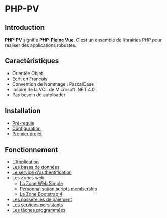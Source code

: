 # PHP-PV

## Introduction

**PHP-PV** signifie **PHP-Pleine Vue**. C'est un ensemble de librairies PHP pour réaliser des applications robustes.

## Caractéristiques

- Orientée Objet
- Ecrit en Francais
- Convention de Nommage : PascalCase
- Inspiré de la VCL de Microsoft .NET 4.0
- Pas besoin de autoloader

## Installation

- [Pré-requis](prerequis.md)
- [Configuration](configuration.md)
- [Premier projet](premierprojet.md)

## Fonctionnement

- [L'Application](application.md)
- [Les bases de données](commondb.md)
- [Le service d'authentification](commondb.md)
- Les Zones web
	- [La Zone Web Simple](zonewebsimple.md)
	- [Personnalisation scripts membership](scriptsmembership.md)
	- [La Zone Bootstrap 4](zonebootstrap4.md)
- [Les passerelles de paiement](passerellepaiement.md)
- [Les services persistants](servicespersistants.md)
- [Les tâches programmées](tachesprogs.md)
